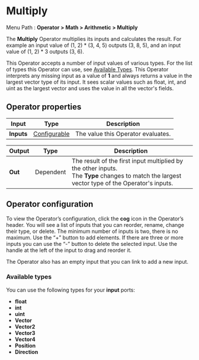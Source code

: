 # Multiply

Menu Path : **Operator > Math > Arithmetic > Multiply**

The **Multiply** Operator multiplies its inputs and calculates the result. For example an input value of (1, 2) * (3, 4, 5) outputs (3, 8, 5), and an input value of (1, 2) * 3 outputs (3, 6).

This Operator accepts a number of input values of various types. For the list of types this Operator can use, see [Available Types](#available-types). This Operator interprets any missing input as a value of **1** and always returns a value in the largest vector type of its input. It sees scalar values such as float, int, and uint as the largest vector and uses the value in all the vector's fields.

## Operator properties

| **Input**  | **Type**                                | **Description**                    |
| ---------- | --------------------------------------- | ---------------------------------- |
| **Inputs** | [Configurable](#operator-configuration) | The value this Operator evaluates. |

| **Output** | **Type**  | **Description**                                              |
| ---------- | --------- | ------------------------------------------------------------ |
| **Out**    | Dependent | The result of the first input multiplied by the other inputs.<br/>The **Type** changes to match the largest vector type of the Operator's inputs. |

## Operator configuration

To view the Operator’s configuration, click the **cog** icon in the Operator’s header. You will see a list of inputs that you can reorder, rename, change their type, or delete. The minimum number of inputs is two, there is no maximum. Use the “+” button to add elements. If there are three or more inputs you can use the “-” button to delete the selected input. Use the handle at the left of the input to drag and reorder it.

The Operator also has an empty input that you can link to add a new input.



### Available types

You can use the following types for your **input** ports:

- **float**
- **int**
- **uint**
- **Vector**
- **Vector2**
- **Vector3**
- **Vector4**
- **Position**
- **Direction**
